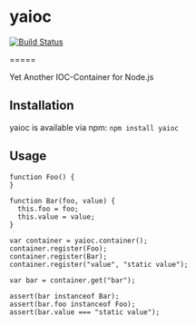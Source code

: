 # yaioc

[![Build Status](https://travis-ci.org/bschaepper/yaioc.svg?branch=master)](https://travis-ci.org/bschaepper/yaioc)

=====

Yet Another IOC-Container for Node.js

## Installation ##

yaioc is available via npm: `npm install yaioc`

## Usage ##

    function Foo() {
    }
    
    function Bar(foo, value) {
      this.foo = foo;
      this.value = value;
    }

    var container = yaioc.container();
    container.register(Foo);
    container.register(Bar);
    container.register("value", "static value");
    
    var bar = container.get("bar");
    
    assert(bar instanceof Bar);
    assert(bar.foo instanceof Foo);
    assert(bar.value === "static value");
